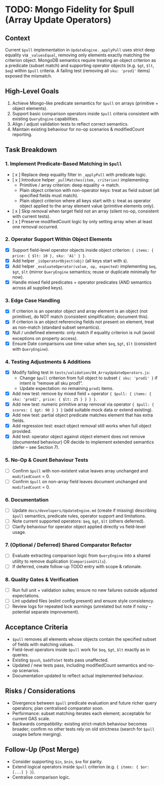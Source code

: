 # TODO: Mongo Fidelity for $pull (Array Update Operators)

## Context
Current `$pull` implementation in `UpdateEngine._applyPull` uses strict deep equality via `_valuesEqual`, removing only elements exactly matching the criterion object. MongoDB semantics require treating an object criterion as a predicate (subset match) and supporting operator objects (e.g. `$gt`, `$lt`, `$eq`) within `$pull` criteria. A failing test (removing all `sku: 'prod1'` items) exposed the mismatch.

## High-Level Goals
1. Achieve Mongo-like predicate semantics for `$pull` on arrays (primitive + object elements).
2. Support basic comparison operators inside `$pull` criteria consistent with existing `QueryEngine` capabilities.
3. Align / adjust validation tests to reflect correct semantics.
4. Maintain existing behaviour for no-op scenarios & modifiedCount reporting.

## Task Breakdown

### 1. Implement Predicate-Based Matching in `$pull`
- [ x ] Replace deep equality filter in `_applyPull` with predicate logic.
- [ x ] Introduce helper `_pullMatches(item, criterion)` implementing:
  - Primitive / array criterion: deep equality -> match.
  - Plain object criterion with non-operator keys: treat as field subset (all specified fields must match).
  - Plain object criterion where all keys start with `$`: treat as operator object applied to the array element value (primitive elements only).
- [ x ] Skip removal when target field not an array (silent no-op, consistent with current tests).
- [ x ] Preserve modifiedCount logic by only setting array when at least one removal occurred.

### 2. Operator Support Within Object Elements
- [x] Support field-level operator objects inside object criterion: `{ items: { price: { $lt: 10 }, sku: 'A1' } }`.
- [x] Add helper `_isOperatorObject(obj)` (all keys start with `$`).
- [x] Add helper `_evaluateOperator(value, op, expected)` implementing `$eq`, `$gt`, `$lt` (mirror `QueryEngine` semantics; reuse or duplicate minimally for now).
- [x] Handle mixed field predicates + operator predicates (AND semantics across all supplied keys).

### 3. Edge Case Handling
- [x] If criterion is an operator object and array element is an object (not primitive), do NOT match (consistent simplification; document this).
- [x] If criterion is an object referencing fields not present on element, treat as non-match (standard subset semantics).
- [x] Null / undefined elements: only match if equality criterion is null (avoid exceptions on property access).
- [x] Ensure Date comparisons use time value when `$eq`, `$gt`, `$lt` (consistent with `QueryEngine`).

### 4. Testing Adjustments & Additions
- [x] Modify failing test in `tests/validation/04_ArrayUpdateOperators.js`:
  - Change `$pull` criterion from full object to subset `{ sku: 'prod1' }` if intent is “remove all sku prod1”.
  - Update expectation: no remaining `prod1` items.
- [x] Add new test: remove by mixed field + operator `{ $pull: { items: { sku: 'prod2', price: { $lt: 25 } } } }`.
- [x] Add new test: numeric primitive array removal via operator `{ $pull: { scores: { $gt: 90 } } }` (add suitable mock data or extend existing). 
- [x] Add new test: partial object predicate matches element that has extra fields.
- [x] Add regression test: exact object removal still works when full object provided.
- [x] Add test: operator object against object element does not remove (documented behaviour) OR decide to implement extended semantics (defer – see Section 7).

### 5. No-Op & Count Behaviour Tests
- [ ] Confirm `$pull` with non-existent value leaves array unchanged and `modifiedCount` = 0.
- [ ] Confirm `$pull` on non-array field leaves document unchanged and `modifiedCount` = 0.

### 6. Documentation
- [ ] Update `docs/developers/UpdateEngine.md` (create if missing) describing `$pull` semantics, predicate rules, operator support and limitations.
- [ ] Note current supported operators: `$eq`, `$gt`, `$lt` (others deferred).
- [ ] Clarify behaviour for operator object applied directly vs field-level usage.

### 7. (Optional / Deferred) Shared Comparator Refactor
- [ ] Evaluate extracting comparison logic from `QueryEngine` into a shared utility to remove duplication (`ComparisonUtils`).
- [ ] If deferred, create follow-up TODO entry with scope & rationale.

### 8. Quality Gates & Verification
- [ ] Run full unit + validation suites; ensure no new failures outside adjusted expectations.
- [ ] Lint updated files (eslint config present) and ensure style consistency.
- [ ] Review logs for repeated lock warnings (unrelated but note if noisy – potential separate improvement).

## Acceptance Criteria
- `$pull` removes all elements whose objects contain the specified subset of fields with matching values.
- Field-level operators inside `$pull` work for `$eq`, `$gt`, `$lt` exactly as in queries.
- Existing `$push`, `$addToSet` tests pass unaffected.
- Updated / new tests pass, including modifiedCount semantics and no-op scenarios.
- Documentation updated to reflect actual implemented behaviour.

## Risks / Considerations
- Divergence between `$pull` predicate evaluation and future richer query operators; plan centralised comparator soon.
- Performance: subset matching iterates each element; acceptable for current GAS scale.
- Backwards compatibility: existing strict-match behaviour becomes broader; confirm no other tests rely on old strictness (search for `$pull` usages before merging).

## Follow-Up (Post Merge)
- Consider supporting `$in`, `$nin`, `$ne` for parity.
- Extend logical operators inside `$pull` criterion (e.g. `{ items: { $or: [...] } }`).
- Centralise comparison logic.

